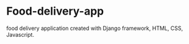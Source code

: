 # Food-delivery-app
food delivery application created with Django framework, HTML, CSS, Javascript.
